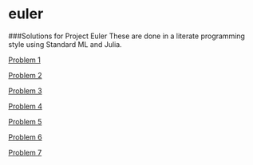 # euler
###Solutions for Project Euler
These are done in a literate programming style using Standard ML and Julia.


[Problem 1](http://thinkyfish.github.com/euler/problem1.html)

[Problem 2](http://thinkyfish.github.com/euler/problem2.html)

[Problem 3](http://thinkyfish.github.com/euler/problem3.html)

[Problem 4](http://thinkyfish.github.com/euler/problem4.html)

[Problem 5](http://thinkyfish.github.com/euler/problem5.html)

[Problem 6](http://thinkyfish.github.com/euler/problem6.html)

[Problem 7](http://thinkyfish.github.com/euler/problem7.html)



